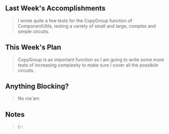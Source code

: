 ## Last Week's Accomplishments

> I wrote quite a few tests for the CopyGroup function of ComponentUtils, testing a variety of small and large, complex and simple circuits.

## This Week's Plan

> CopyGroup is an important function so I am going to write some more tests of increasing complexity to make sure I cover all the possibile circuits.

## Anything Blocking?

> No ma'am

## Notes

> (-:
